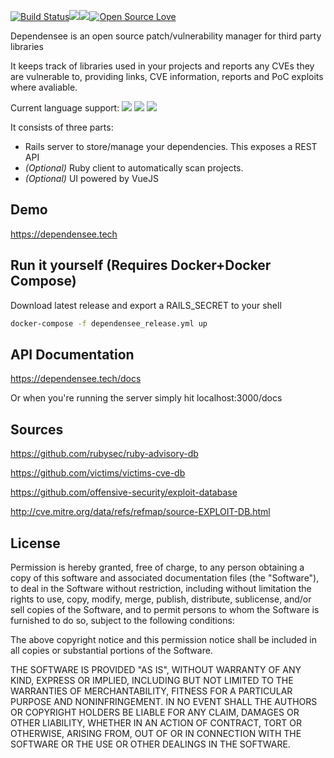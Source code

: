 [![Build Status](https://api.travis-ci.org/PercussiveElbow/Dependensee.svg?branch=master)](https://travis-ci.org/PercussiveElbow/Dependensee/)<a href="https://codeclimate.com/github/PercussiveElbow/Dependensee/test_coverage"><img src="https://api.codeclimate.com/v1/badges/9a064cca8a09e6e40b1f/test_coverage" /></a><a href="https://codeclimate.com/github/PercussiveElbow/Dependensee/maintainability"><img src="https://api.codeclimate.com/v1/badges/9a064cca8a09e6e40b1f/maintainability" /></a>[![Open Source Love](https://badges.frapsoft.com/os/mit/mit.svg?v=102)](https://github.com/ellerbrock/open-source-badge/)
 

Dependensee is an open source patch/vulnerability manager for third party libraries

It keeps track of libraries used in your projects and reports any CVEs they are vulnerable to, providing links, CVE information, reports and PoC exploits where avaliable.

Current language support:
<a href="https://img.shields.io/badge/language-ruby-red.svg"><img src="https://img.shields.io/badge/language-ruby-red.svg"/></a>
<a href="https://img.shields.io/badge/language-java-blue.svg"><img src="https://img.shields.io/badge/language-java-blue.svg"/></a>
<a href="https://img.shields.io/badge/language-python-green.svg"><img src="https://img.shields.io/badge/language-python-green.svg"/></a>

It consists of three parts:
- Rails server to store/manage your dependencies. This exposes a REST API
- *(Optional)* Ruby client to automatically scan projects.
- *(Optional)* UI powered by VueJS

## Demo
https://dependensee.tech

## Run it yourself (Requires Docker+Docker Compose)
Download latest release and export a RAILS_SECRET to your shell
```bash
docker-compose -f dependensee_release.yml up
```

## API Documentation
https://dependensee.tech/docs

Or when you're running the server simply hit localhost:3000/docs

## Sources
https://github.com/rubysec/ruby-advisory-db

https://github.com/victims/victims-cve-db

https://github.com/offensive-security/exploit-database

http://cve.mitre.org/data/refs/refmap/source-EXPLOIT-DB.html

## License
Permission is hereby granted, free of charge, to any person obtaining a copy of this software and associated documentation files (the "Software"), to deal in the Software without restriction, including without limitation the rights to use, copy, modify, merge, publish, distribute, sublicense, and/or sell copies of the Software, and to permit persons to whom the Software is furnished to do so, subject to the following conditions:

The above copyright notice and this permission notice shall be included in all copies or substantial portions of the Software.

THE SOFTWARE IS PROVIDED "AS IS", WITHOUT WARRANTY OF ANY KIND, EXPRESS OR IMPLIED, INCLUDING BUT NOT LIMITED TO THE WARRANTIES OF MERCHANTABILITY, FITNESS FOR A PARTICULAR PURPOSE AND NONINFRINGEMENT. IN NO EVENT SHALL THE AUTHORS OR COPYRIGHT HOLDERS BE LIABLE FOR ANY CLAIM, DAMAGES OR OTHER LIABILITY, WHETHER IN AN ACTION OF CONTRACT, TORT OR OTHERWISE, ARISING FROM, OUT OF OR IN CONNECTION WITH THE SOFTWARE OR THE USE OR OTHER DEALINGS IN THE SOFTWARE. 
